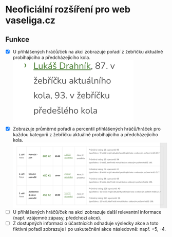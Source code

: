 # Neoficiální rozšíření pro web vaseliga.cz

## Funkce

- [x] U přihlášených hráčů/ček na akci zobrazuje pořadí z žebříčku aktuálně probíhajícího a předcházejícího kola.
![preview](https://github.com/ldrahnik/vase-liga/blob/master/preview/preview_player_stats_on_event_detail.png)
- [x] Zobrazuje průměrné pořadí a percentil přihlášených hráčů/hráček pro každou kategorii z žebříčku aktuálně probíhajícího a předcházejícího kola.
![preview](https://github.com/ldrahnik/vase-liga/blob/master/preview/preview_average_players_percentil_for_each_event_skill_group.png)
- [ ] U přihlášených hráčů/ček na akci zobrazuje další relevantní informace (např. vzájemné zápasy, předchozí akce).
- [ ] Z dostupných informací o účastnících odhaduje výsledky akce a toto fiktivní pořadí zobrazuje i po uskutečnění akce následovně: např. +5, -4.
